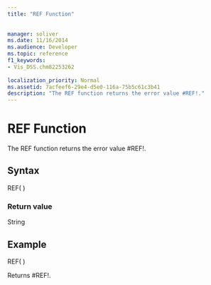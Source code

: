 ```yaml
---
title: "REF Function"
 
 
manager: soliver
ms.date: 11/16/2014
ms.audience: Developer
ms.topic: reference
f1_keywords:
- Vis_DSS.chm82253262
 
localization_priority: Normal
ms.assetid: 7acfeef6-29e4-d5e0-116a-75b5c61c3b41
description: "The REF function returns the error value #REF!."
---
```


# REF Function

The REF function returns the error value #REF!.
  
## Syntax

REF( )
  
### Return value

String
  
## Example

REF( ) 
  
Returns #REF!. 
  

